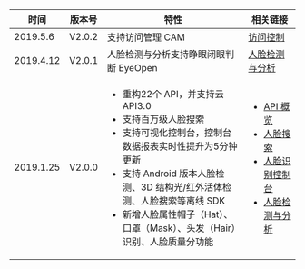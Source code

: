 
| 时间 | 版本号 | 特性 | 相关链接 |
|---------|---------|---------|---------|
| 2019.5.6 | V2.0.2 | 支持访问管理 CAM | [访问控制](https://cloud.tencent.com/document/product/867/35076) |
| 2019.4.12 | V2.0.1 | 人脸检测与分析支持睁眼闭眼判断 EyeOpen | [人脸检测与分析](https://cloud.tencent.com/document/api/867/32800) |
| 2019.1.25 | V2.0.0 | <ul><li>重构22个 API，并支持云 API3.0<li>支持百万级人脸搜索<li>支持可视化控制台，控制台数据报表实时性提升为5分钟更新<li>支持 Android 版本人脸检测、3D 结构光/红外活体检测、人脸搜索等离线 SDK<li>新增人脸属性帽子（Hat）、口罩（Mask）、头发（Hair）识别、人脸质量分功能  |<ul><li>[API 概览](https://cloud.tencent.com/document/product/867/32770)<li> [人脸搜索](https://cloud.tencent.com/document/product/867/32798)<li> [人脸识别控制台](https://cloud.tencent.com/login?s_url=https%3A%2F%2Fconsole.cloud.tencent.com%2Faiface) <li> [人脸检测与分析](https://cloud.tencent.com/document/api/867/32800) |

